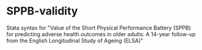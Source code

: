 # SPPB-validity
Stata syntax for "Value of the Short Physical Performance Battery (SPPB) for predicting adverse health outcomes in older adults: A 14-year follow-up from the English Longitudinal Study of Ageing (ELSA)"
